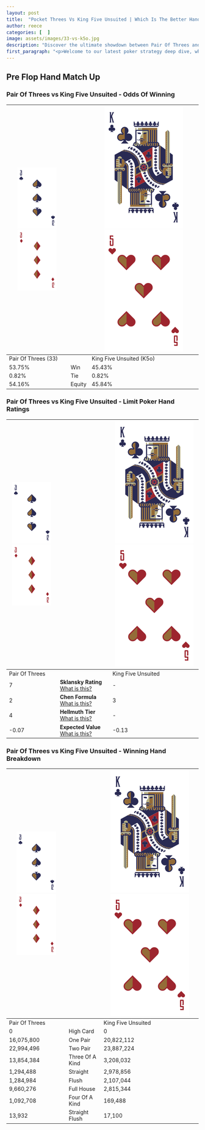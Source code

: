 ```yaml
---
layout: post
title:  "Pocket Threes Vs King Five Unsuited | Which Is The Better Hand In Poker? A Complete Guide"
author: reece
categories: [  ]
image: assets/images/33-vs-k5o.jpg
description: "Discover the ultimate showdown between Pair Of Threes and King Five Unsuited in poker! Uncover the odds, strategies, and scenarios where one hand triumphs over the other. Get ready to up your poker game with this thrilling analysis."
first_paragraph: "<p>Welcome to our latest poker strategy deep dive, where we're pitting two distinct hands against each other in a high-stakes showdown: Pair Of Threes vs King Five Unsuited.</p><p>In the dynamic world of poker, every decision counts, and knowing which hand holds the upper hand is key to your success at the table.</p><p>In this article, we'll dissect these two hands, explore the scenarios where one dominates the other, and equip you with the knowledge to make strategic choices that can tip the odds in your favor.</p><p>Get ready to unravel the intriguing dynamics of these poker hands and elevate your game to new heights.</p>"
---
```




[comment]: # (sp0)

## Pre Flop Hand Match Up

<div class="table hand-ratings" markdown="1"> 



### Pair Of Threes vs King Five Unsuited - Odds Of Winning


    
| ![image info](assets/images/hand1/3.png) ![image info](assets/images/hand1/3o.png) |  | ![image info](assets/images/hand2/K.png) ![image info](assets/images/hand2/5o.png) |
| -------- | -------- | -------- |
| Pair Of Threes (33) |  | King Five Unsuited (K5o) |
| 53.75% | Win | 45.43% |
| 0.82% | Tie | 0.82% |
| 54.16% | Equity | 45.84% |




[comment]: # (sp1)



### Pair Of Threes vs King Five Unsuited - Limit Poker Hand Ratings


    
| ![image info](assets/images/hand1/3.png) ![image info](assets/images/hand1/3o.png) |  | ![image info](assets/images/hand2/K.png) ![image info](assets/images/hand2/5o.png) |
| -------- | -------- | -------- |
| Pair Of Threes |  | King Five Unsuited |
| 7 | **Sklansky Rating** [What is this?](/sklansky-rating-explained) | - |
| 2 | **Chen Formula** [What is this?](/chen-formula-explained) | 3 |
| 4 | **Hellmuth Tier** [What is this?](/Hellmuth-tier-explained) | - |
| -0.07 | **Expected Value** [What is this?](/expected-value-explained) | -0.13 |




[comment]: # (sp2)



### Pair Of Threes vs King Five Unsuited - Winning Hand Breakdown


    
| ![image info](assets/images/hand1/3.png) ![image info](assets/images/hand1/3o.png) |  | ![image info](assets/images/hand2/K.png) ![image info](assets/images/hand2/5o.png) |
| -------- | -------- | -------- |
| Pair Of Threes |  | King Five Unsuited |
| 0 | High Card | 0 |
| 16,075,800 | One Pair | 20,822,112 |
| 22,994,496 | Two Pair | 23,887,224 |
| 13,854,384 | Three Of A Kind | 3,208,032 |
| 1,294,488 | Straight | 2,978,856 |
| 1,284,984 | Flush | 2,107,044 |
| 9,660,276 | Full House | 2,815,344 |
| 1,092,708 | Four Of A Kind | 169,488 |
| 13,932 | Straight Flush | 17,100 |




[comment]: # (sp3)



</div>

[comment]: # (sp4)



[comment]: # (sp5)

